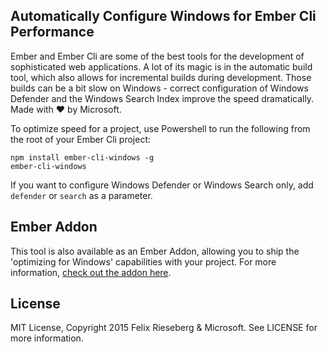 ## Automatically Configure Windows for Ember Cli Performance
Ember and Ember Cli are some of the best tools for the development of sophisticated web applications. A lot of its magic is in the automatic build tool, which also allows for incremental builds during development. Those builds can be a bit slow on Windows - correct configuration of Windows Defender and the Windows Search Index improve the speed dramatically. Made with :heart: by Microsoft.

To optimize speed for a project, use Powershell to run the following from the root of your Ember Cli project:

```
npm install ember-cli-windows -g
ember-cli-windows
```

If you want to configure Windows Defender or Windows Search only, add `defender` or `search` as a parameter.

## Ember Addon
This tool is also available as an Ember Addon, allowing you to ship the 'optimizing for Windows' capabilities with your project. For more information, [check out the addon here](https://github.com/felixrieseberg/ember-cli-windows-addon).

## License
MIT License, Copyright 2015 Felix Rieseberg & Microsoft. See LICENSE for more information.